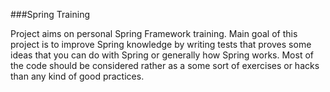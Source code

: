 ###Spring Training

Project aims on personal Spring Framework training. 
Main goal of this project is to improve Spring knowledge by writing tests that proves some ideas that you can do with Spring or generally how Spring works. 
Most of the code should be considered rather as a some sort of exercises or hacks than any kind of good practices. 